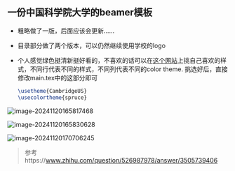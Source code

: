 ## 一份中国科学院大学的beamer模板

- 粗略做了一版，后面应该会更新……

- 目录部分做了两个版本，可以仍然继续使用学校的logo

- 个人感觉绿色挺清新挺好看的，不喜欢的话可以在[这个网站](https://hartwork.org/beamer-theme-matrix/)上挑自己喜欢的样式，不同行代表不同的样式，不同列代表不同的color theme. 挑选好后，直接修改main.tex中的这部分即可

  ```tex
  \usetheme{CambridgeUS}
  \usecolortheme{spruce}
  ```

  

![image-20241120165817468](https://gitee.com/meetzyj/typora-images/raw/master/imgs/20241120165819.png)

![image-20241120165830628](https://gitee.com/meetzyj/typora-images/raw/master/imgs/20241120165830.png)

![image-20241120170706245](https://gitee.com/meetzyj/typora-images/raw/master/imgs/20241120170706.png)



> 参考https://www.zhihu.com/question/526987978/answer/3505739406